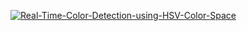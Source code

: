 [![Real-Time-Color-Detection-using-HSV-Color-Space](https://youtu.be/vJ3qrqpUW9o)](https://www.youtube.com/watch?v=vJ3qrqpUW9o)
